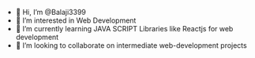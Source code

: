 - 👋 Hi, I’m @Balaji3399
- 👀 I’m interested in Web Development
- 🌱 I’m currently learning JAVA SCRIPT Libraries like Reactjs for web development 
- 💞️ I’m looking to collaborate on intermediate web-development projects




